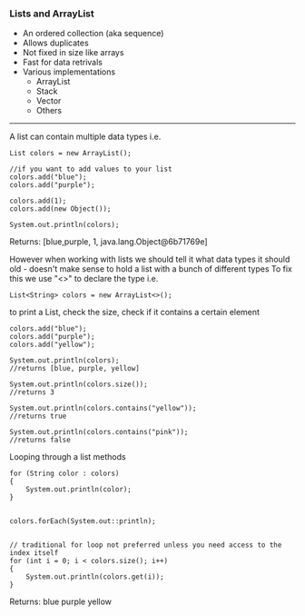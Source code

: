 ### Lists and ArrayList

-  An ordered collection (aka sequence)
-  Allows duplicates
-  Not fixed in size like arrays
-  Fast for data retrivals
-  Various implementations
    -  ArrayList
    -  Stack
    -  Vector
    -  Others

-------------------

A list can contain multiple data types
i.e.

```
List colors = new ArrayList();
		
//if you want to add values to your list
colors.add("blue");
colors.add("purple");

colors.add(1);
colors.add(new Object());

System.out.println(colors);
```
Returns:
[blue,purple, 1, java.lang.Object@6b71769e]


However when working with lists we should tell it what data types it should old - doesn't make sense to hold a list with a bunch of different types
To fix this we use "<>" to declare the type
i.e.

```
List<String> colors = new ArrayList<>();
```

to print a List, check the size, check if it contains a certain element
```
colors.add("blue");
colors.add("purple");
colors.add("yellow");

System.out.println(colors);
//returns [blue, purple, yellow]

System.out.println(colors.size());
//returns 3

System.out.println(colors.contains("yellow"));
//returns true

System.out.println(colors.contains("pink"));
//returns false
```

Looping through a list methods
```
for (String color : colors) 
{
	System.out.println(color);
}


colors.forEach(System.out::println);


// traditional for loop not preferred unless you need access to the index itself
for (int i = 0; i < colors.size(); i++)
{
	System.out.println(colors.get(i));
}
```
Returns:
blue
purple
yellow
